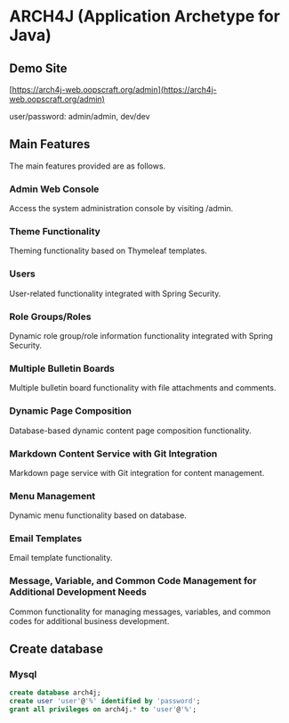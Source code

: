 # ARCH4J (Application Archetype for Java) 

## Demo Site

[https://arch4j-web.oopscraft.org/admin](https://arch4j-web.oopscraft.org/admin)

user/password: admin/admin, dev/dev


## Main Features

The main features provided are as follows.

### Admin Web Console

Access the system administration console by visiting /admin.

### Theme Functionality

Theming functionality based on Thymeleaf templates.

### Users

User-related functionality integrated with Spring Security.

### Role Groups/Roles

Dynamic role group/role information functionality integrated with Spring Security.

### Multiple Bulletin Boards

Multiple bulletin board functionality with file attachments and comments.

### Dynamic Page Composition

Database-based dynamic content page composition functionality.

### Markdown Content Service with Git Integration

Markdown page service with Git integration for content management.

### Menu Management

Dynamic menu functionality based on database.

### Email Templates

Email template functionality.

### Message, Variable, and Common Code Management for Additional Development Needs

Common functionality for managing messages, variables, and common codes for additional business development.


## Create database

### Mysql
```sql
create database arch4j;
create user 'user'@'%' identified by 'password';
grant all privileges on arch4j.* to 'user'@'%';
```


